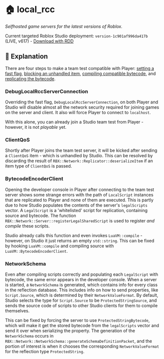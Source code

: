# 🏠 local_rcc

*Selfhosted game servers for the latest versions of Roblox.*


Current targeted Roblox Studio deployment: `version-1c901af996da417b` (LIVE, v617) - [Download with RDD](https://rdd.latte.to/?channel=LIVE&binaryType=WindowsStudio64&version=version-1c901af996da417b)

## 📖 Explanation

There are four steps to make a team test compatible with Player:
[setting a fast flag](#debuglocalrccserverconnection),
[blocking an unhandled item](#clientqos),
[compiling compatible bytecode](#bytecodeencoderclient),
and [replicating the bytecode](#networkschema).

### DebugLocalRccServerConnection

Overriding the fast flag, `DebugLocalRccServerConnection`, on both Player and
Studio will disable almost all the network security required for joining games
on the server and client. It also will force Player to connect to `localhost`.

With this alone, you can already join a Studio team test from Player - however,
it is not _playable_ yet.

### ClientQoS

<!-- 👀 -->

Shortly after Player joins the team test server, it will be kicked after
sending a `ClientQoS` item - which is unhandled by Studio. This can be resolved
by discarding the result of `RBX::Network::Replicator::deserializeItem` if an
item type of `ClientQoS` is passed.

### BytecodeEncoderClient

Opening the developer console in Player after connecting to the team test
server shows some strange errors with the path of `LocalScript` instances that
are replicated to Player and none of them are executed. This is partly due to
how Studio populates the contents of the server's `legalScripts` vector. A
`LegalScript` is a 'whitelisted' script for replication, containing source and
bytecode. The function `RBX::Network::Server::registerLegalSharedScript` is
used to register _and compile_ these scripts.

Studio already calls this function and even invokes `LuaVM::compile` - however,
on Studio it just returns an empty `std::string`. This can be fixed by hooking
`LuaVM::compile` and compiling source with `LuaVM::BytecodeEncoderClient`.

### NetworkSchema

Even after compiling scripts correctly and populating each `LegalScript` with
bytecode, the same error appears in the developer console. When a server is
started, a `NetworkSchema` is generated, which contains info for every class in
the reflection database. This includes info on how to send properties, like
`Script.Source`, which is determined by their `NetworkValueFormat`. By default,
Studio selects the type for `Script.Source` to be `ProtectedStringSource`, and
sends the source code of scripts to other Studio clients for them to compile
themselves.

This can be fixed by forcing the server to use `ProtectedStringBytecode`, which
will make it get the stored bytecode from the `legalScripts` vector and send it
over when serializing the property. The generation of the `NetworkSchema`
occurs in `RBX::Network::NetworkSchema::generateSchemaDefinitionPacket`, and
the portion of interest is when it chooses the corresponding
`NetworkValueFormat` for the reflection type `ProtectedString`.
